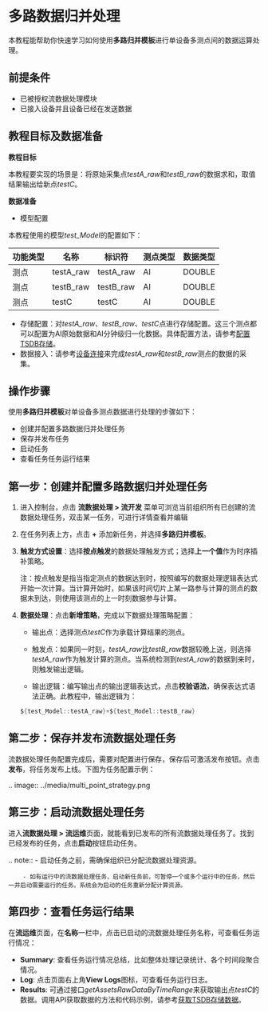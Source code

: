 # 多路数据归并处理
本教程能帮助你快速学习如何使用**多路归并模板**进行单设备多测点间的数据运算处理。
## 前提条件
- 已被授权流数据处理模块
- 已接入设备并且设备已经在发送数据

## 教程目标及数据准备
**教程目标**

本教程要实现的场景是：将原始采集点*testA_raw*和*testB_raw*的数据求和，取值结果输出给新点*testC*。

**数据准备**

- 模型配置

本教程使用的模型*test_Model*的配置如下：

功能类型|名称|标识符|测点类型 |数据类型
---|---|---|---|---
测点	 | testA_raw | testA_raw|AI |DOUBLE
 测点     | testB_raw|testB_raw|AI |DOUBLE
 测点     | testC|testC|AI |DOUBLE
- 存储配置：对*testA_raw*、*testB_raw*、*testC*点进行存储配置。这三个测点都可以配置为AI原始数据和AI分钟级归一化数据。具体配置方法，请参考[配置TSDB存储](https://www.envisioniot.com/docs/data-asset/zh_CN/latest/configuring_tsdb_storage.html)。
- 数据接入：请参考[设备连接](https://www.envisioniot.com/docs/device-connection/zh_CN/latest/quickstart/gettingstarted_device_connection.html)来完成*testA_raw*和*testB_raw*测点的数据的采集。

## 操作步骤
使用**多路归并模板**对单设备多测点数据进行处理的步骤如下：
- 创建并配置多路数据归并处理任务
- 保存并发布任务
- 启动任务
- 查看任务任务运行结果

## 第一步：创建并配置多路数据归并处理任务
1. 进入控制台，点击 **流数据处理 > 流开发** 菜单可浏览当前组织所有已创建的流数据处理任务，双击某一任务，可进行详情查看并编辑

2. 在任务列表上方，点击  **+** 添加新任务，并选择**多路归并模板**。

3. **触发方式设置**：选择**按点触发**的数据处理触发方式；选择**上一个值**作为时序插补策略。

   注：按点触发是指当指定测点的数据达到时，按照编写的数据处理逻辑表达式开始一次计算。当计算开始时，如果该时间切片上某一路参与计算的测点的数据未到达，则使用该测点的上一时刻数据参与计算。

4. **数据处理**：点击**新增策略**，完成以下数据处理策略配置：

   - ​输出点：选择测点*testC*作为承载计算结果的测点。

   - 触发点：如果同一时刻，*testA_raw*比*testB_raw*数据较晚上送，则选择*testA_raw*作为触发计算的测点。当系统检测到*testA_raw*的数据到来时，则触发输出逻辑。

   - 输出逻辑：编写输出点的输出逻辑表达式，点击**校验语法**，确保表达式语法正确。此教程中，输出逻辑为：
   ```scala
   ${test_Model::testA_raw}+${test_Model::testB_raw}
   ```


## 第二步：保存并发布流数据处理任务
流数据处理任务配置完成后，需要对配置进行保存，保存后可激活发布按钮。点击**发布**，将任务发布上线。下图为任务配置示例：

.. image:: ../media/multi_point_strategy.png

## 第三步：启动流数据处理任务
进入**流数据处理 > 流运维**页面，就能看到已发布的所有流数据处理任务了。找到已经发布的任务，点击**启动**按钮启动任务。

.. note:: - 启动任务之前，需确保组织已分配流数据处理资源。

        - 如有运行中的流数据处理任务，启动新任务前，可暂停一个或多个运行中的任务，然后一并启动需要运行的任务。系统会为启动的任务重新分配计算资源。

## 第四步：查看任务运行结果
在**流运维**页面，在**名称**一栏中，点击已启动的流数据处理任务名称，可查看任务运行情况：

- **Summary**: 查看任务运行情况总结，比如整体处理记录统计、各个时间段聚合情况。
- **Log**: 点击页面右上角**View Logs**图标，可查看任务运行日志。
- **Results**: 可通过接口*getAssetsRawDataByTimeRange*来获取输出点*testC*的数据。调用API获取数据的方法和代码示例，请参考[获取TSDB存储数据](../howto/obtain/getting_stored_data.html)。

